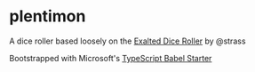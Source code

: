 # plentimon

A dice roller based loosely on the [Exalted Dice Roller](https://github.com/strass/exalted-roller) by @strass

Bootstrapped with Microsoft's [TypeScript Babel Starter](https://github.com/microsoft/TypeScript-Babel-Starter) 
